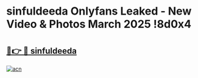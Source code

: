 # sinfuldeeda Onlyfans Leaked - New Video & Photos March 2025 !8d0x4

# <h2><a href="https://6o8abj.iuczelnia.edu.pl?title=sinfuldeeda&ref=8d0x4">🔗👉 🔴 sinfuldeeda</a></h2>

[![acn](https://github.com/user-attachments/assets/0f9c940e-d8b0-45ae-aac7-cd30a18b3e1c)](https://6o8abj.iuczelnia.edu.pl?title=sinfuldeeda&ref=8d0x4)

